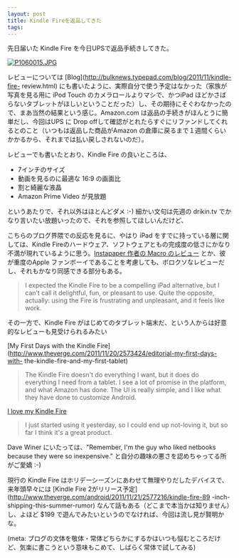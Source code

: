 ```yaml
---
layout: post
title: Kindle Fireを返品してきた
tags: 
---
```

先日届いた Kindle Fire を今日UPSで返品手続きしてきた。

[![P1060015.JPG](http://farm7.staticflickr.com/6037/6350619343_97c387911d.jpg)
](http://www.flickr.com/photos/bulknews/6350619343/)

レビューについては [Blog](http://bulknews.typepad.com/blog/2011/11/kindle-fire-
review.html) にも書いたように、実際自分で使う予定はなかった（家族が写真を見る用に iPod Touch のカメラロールよりマシで、かつiPad
ほどかさばらないタブレットがほしいということだった）し、その期待にそぐわなかったので、まあ当然の結果という感じ。Amazon.com
は返品の手続きがほんとうに簡単だし、今回はUPS に Drop
offして確認がとれたらすぐにリファンドしてくれるとのこと（いつもは返品した商品がAmazon
の倉庫に戻るまで１週間くらいかかるから、それまでは払い戻しされないのだ）。

レビューでも書いたとおり、Kindle Fire の良いところは、

  * 7インチのサイズ
  * 動画を見るのに最適な 16:9 の画面比
  * 割と綺麗な液晶
  * Amazon Prime Video が見放題

というあたりで、それ以外はほとんどダメ :-) 細かい文句は先週の drikin.tv でかなり言いたい放題いったので、それを参照してほしいんだけど、

こちらのブログ界隈での反応を見るに、やはり iPad をすでに持っている層に関しては、Kindle
Fireのハードウェア、ソフトウェアともの完成度の低さにかなり不満が現れているように思う。[Instapaper 作者の Macro
のレビュー](http://www.marco.org/2011/11/17/kindle-fire-review) とか、彼が重度のApple
ファンボーイであることを考慮しても、ボロクソなレビューだし、それもかなり同感できる部分もある。

> I expected the Kindle Fire to be a compelling iPad alternative, but I can’t
call it delightful, fun, or pleasant to use. Quite the opposite, actually:
using the Fire is frustrating and unpleasant, and it feels like work.

その一方で、Kindle Fire がはじめてのタブレット端末だ、という人からは好意的なレビューも見受けられるみたい

[My First Days with the Kindle
Fire](http://www.theverge.com/2011/11/20/2573424/editorial-my-first-days-with-
the-kindle-fire-and-my-first-tablet)

> The Kindle Fire doesn't do everything I want, but it does do everything I
need from a tablet. I see a lot of promise in the platform, and what Amazon
has done. The UI is really simple, and I like what they have done to customize
Android.

[I love my Kindle
Fire](http://scripting.com/stories/2011/11/19/iLoveMyKindleFire.html)

> I just started using it yesterday, so I could end up not-loving it, but so
far I think it's a great product.

Dave Winer にいたっては、"Remember, I'm the guy who liked netbooks because they were
so inexpensive." と自分の趣味の悪さを認めちゃってる所がご愛嬌 :-)

現行の Kindle Fire はホリデーシーズンにあわせて無理やりだしたデバイスで、来年頭早々には [Kindle Fire
2がリリース予定](http://www.theverge.com/android/2011/11/21/2577216/kindle-fire-89
-inch-shipping-this-summer-rumor) なんて話もある（どこまで本当かは知りません）し、よほど $199
で遊んでみたいというのでなければ、今回は流し見が賢明かな。

(meta: ブログの文体を敬体・常体どちらかにするかはいつも悩むところだけど、気楽に書こうという意味もこめて、しばらく常体で試してみる)

